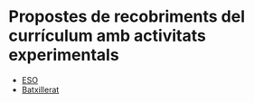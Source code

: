 # Propostes de recobriments del currículum amb activitats experimentals

- [ESO](REso.pdf)
- [Batxillerat](RBat.pdf) 
